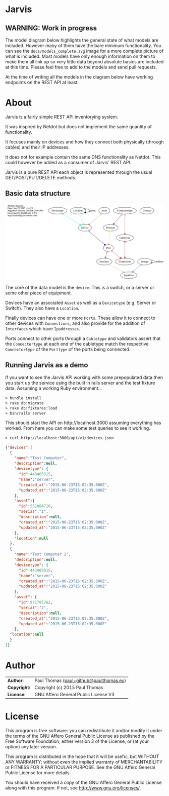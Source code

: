 # Jarvis

WARNING: Work in progress
---
The model diagram below highlights the general state of what models are included. However many of them have the bare minimum functionality. You can see the `docs/models_complete.svg` image for a more complete picture of what is included. Most models have only enough information on them to make them all link up so very little data beyond absolute basics are included at this time. Please feel free to add to the models and send pull requests.

At the time of writing all the models in the diagram below have working endpoints on the REST API at least.

# About

Jarvis is a fairly simple REST API inventorying system.

It was inspired by Netdot but does not implement the same quantity of
functionality.

It focuses mainly on devices and how they connect both physically
(through cables) and their IP addresses.

It does not for example contain the same DNS functionality as Netdot.
This could however be added as a consumer of Jarvis' REST API.

Jarvis is a pure REST API each object is represented through the usual GET/POST/PUT/DELETE methods.

## Basic data structure
<img src="doc/models_brief.svg" width="600"/>

The core of the data model is the `device`. This is a switch, or a server or
some other piece of equipment.

Devices have an associated `Asset` as well as a `Devicetype`
(e.g. Server or Switch). They also have a `Location`.

Finally devices can have one or more `Ports`. These allow it to connect to other
devices with `Connections`, and also provide for the addition of `Interfaces` which have `Ipaddresses`.

Ports connect to other ports through a `Cabletype` and validators assert that
the `Connectortype` at each end of the cabletype match the respective
`Connectortype` of the `Porttype` of the ports being connected.

## Running Jarvis as a demo
If you want to see the Jarvis API working with some prepopulated data then you
start up the service using the built in rails server and the test fixture data.
Assuming a working Ruby environment...

    > bundle install
    > rake db:migrate
    > rake db:fixtures:load
    > bin/rails server

This should start the API on http://localhost:3000 assuming everything has worked. From here you can make some test queries to see it working.

    > curl http://localhost:3000/api/v1/devices.json

```json
{"devices":[
  {
    "name":"Test Computer",
    "description":null,
    "devicetype": {
      "id":443405815,
      "name":"server",
      "created_at":"2015-06-23T15:02:35.000Z",
      "updated_at":"2015-06-23T15:02:35.000Z"
    },
    "asset":{
      "id":551884710,
      "serial":"1",
      "description":null,
      "created_at":"2015-06-23T15:02:35.000Z",
      "updated_at":"2015-06-23T15:02:35.000Z"
    },
    "location":null
  },
  {
    "name":"Test Computer 2",
    "description":null,
    "devicetype": {
      "id":443405815,
      "name":"server",
      "created_at":"2015-06-23T15:02:35.000Z",
      "updated_at":"2015-06-23T15:02:35.000Z"
    },
    "asset": {
      "id":971785762,
      "serial":"2",
      "description":null,
      "created_at":"2015-06-23T15:02:35.000Z",
      "updated_at":"2015-06-23T15:02:35.000Z"
    },
  "location":null
  }
]}
```

# Author

|                      |                                          |
|:---------------------|:-----------------------------------------|
| **Author:**          | Paul Thomas (<paul+github@paulthomas.eu>)
| **Copyright:**       | Copyright (c) 2015 Paul Thomas
| **License:**         | GNU Affero General Public License V3

# License

This program is free software: you can redistribute it and/or modify
it under the terms of the GNU Affero General Public License as
published by the Free Software Foundation, either version 3 of the
License, or (at your option) any later version.

This program is distributed in the hope that it will be useful,
but WITHOUT ANY WARRANTY; without even the implied warranty of
MERCHANTABILITY or FITNESS FOR A PARTICULAR PURPOSE.  See the
GNU Affero General Public License for more details.

You should have received a copy of the GNU Affero General Public License
along with this program.  If not, see <http://www.gnu.org/licenses/>.
